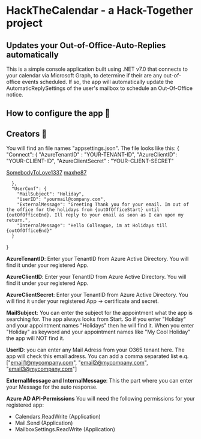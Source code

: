 # HackTheCalendar - a Hack-Together project

## Updates your Out-of-Office-Auto-Replies automatically

This is a simple console application built using .NET v7.0 that connects to your calendar via Microsoft Graph, to determine if their are any out-of-office events scheduled. If so, the app will automatically update the AutomaticReplySettings of the user's mailbox to schedule an Out-Of-Office notice.
## How to configure the app 🚀

## Creators 🚀
You will find an file names "appsettings.json".
The file looks like this:
{
    "Connect": {
      "AzureTenantID" :  "YOUR-TENANT-ID", 
      "AzureClientID": "YOUR-CLIENT-ID",
      "AzureClientSecret" :  "YOUR-CLIENT-SECRET" 

[SomebodyToLove1337](https://github.com/SomebodyToLove1337)
[maxhe87](https://github.com/maxhe87)




      },
      "UserConf": {
        "MailSubject": "Holiday",
        "UserID": "yourmail@company.com",
        "ExternalMessage": "Greeting Thank you for your email. Im out of the office for the holidays from {outOfOfficeStart} until {outOfOfficeEnd}. Ill reply to your email as soon as I can upon my return.",
        "InternalMessage": "Hello Colleague, im at Holidays till {outOfOfficeEnd}"
      }
  }

  **AzureTenantID**:
  Enter your TenantID from Azure Active Directory.
  You will find it under your registered App.

  **AzureClientID**:
  Enter your TenantID from Azure Active Directory.
  You will find it under your registered App.

  **AzureClientSecret**:
  Enter your TenantID from Azure Active Directory.
  You will find it under your registered App -> certificate and secret.

  **MailSubject**:
  You can enter the subject for the appointment what the app is searching for.
  The app always looks from Start. So if you enter "Holiday" and your appointment names "Holidays" then he will find it.
  When you enter "Holiday" as keyword and your appointment names like "My Cool Holiday" the app will NOT find it.

  **UserID**:
  you can enter any Mail Adress from your O365 tenant here.
  The app will check this email adress.
  You can add a comma separated list e.q. ["email1@mycompany.com", "email2@mycompany.com", "email3@mycompany.com"]

  **ExternalMessage and InternalMessage**:
  This the part where you can enter your Message for the auto response.

**Azure AD API-Permissions**
You will need the following permissions for your registered app:
- Calendars.ReadWrite (Application)
- Mail.Send (Application)
- MailboxSettings.ReadWrite (Application)
